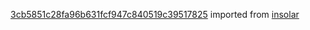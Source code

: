 [3cb5851c28fa96b631fcf947c840519c39517825](https://github.com/insolar/insolar/commit/3cb5851c28fa96b631fcf947c840519c39517825) imported from [insolar](https://github.com/insolar/insolar)
